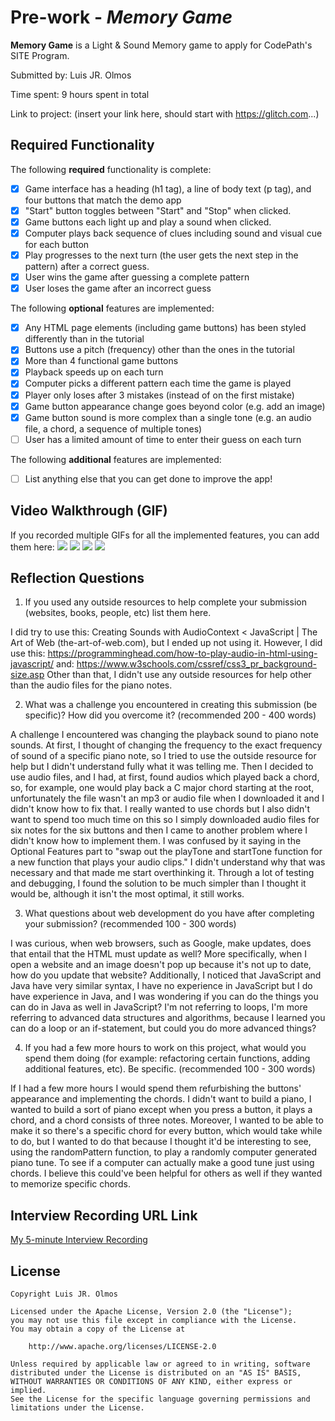 # Pre-work - *Memory Game*

**Memory Game** is a Light & Sound Memory game to apply for CodePath's SITE Program. 

Submitted by: Luis JR. Olmos

Time spent: 9 hours spent in total

Link to project: (insert your link here, should start with https://glitch.com...)

## Required Functionality

The following **required** functionality is complete:

* [x] Game interface has a heading (h1 tag), a line of body text (p tag), and four buttons that match the demo app
* [x] "Start" button toggles between "Start" and "Stop" when clicked. 
* [x] Game buttons each light up and play a sound when clicked. 
* [x] Computer plays back sequence of clues including sound and visual cue for each button
* [x] Play progresses to the next turn (the user gets the next step in the pattern) after a correct guess. 
* [x] User wins the game after guessing a complete pattern
* [x] User loses the game after an incorrect guess

The following **optional** features are implemented:

* [x] Any HTML page elements (including game buttons) has been styled differently than in the tutorial
* [x] Buttons use a pitch (frequency) other than the ones in the tutorial
* [x] More than 4 functional game buttons
* [x] Playback speeds up on each turn
* [x] Computer picks a different pattern each time the game is played
* [x] Player only loses after 3 mistakes (instead of on the first mistake)
* [x] Game button appearance change goes beyond color (e.g. add an image)
* [x] Game button sound is more complex than a single tone (e.g. an audio file, a chord, a sequence of multiple tones)
* [ ] User has a limited amount of time to enter their guess on each turn

The following **additional** features are implemented:

- [ ] List anything else that you can get done to improve the app!

## Video Walkthrough (GIF)

If you recorded multiple GIFs for all the implemented features, you can add them here:
![](http://g.recordit.co/B6yMM68P0C.gif)
![](http://g.recordit.co/RBnOy0RO0u.gif)
![](http://g.recordit.co/Ve0F5Carxe.gif)
![](gif4-link-here)

## Reflection Questions
1. If you used any outside resources to help complete your submission (websites, books, people, etc) list them here. 

I did try to use this: Creating Sounds with AudioContext < JavaScript | The Art of Web (the-art-of-web.com), but 
I ended up not using it. 
However, I did use this: https://programminghead.com/how-to-play-audio-in-html-using-javascript/ 
and: https://www.w3schools.com/cssref/css3_pr_background-size.asp
Other than that, I didn't use any outside resources for help other than the audio files for the piano notes.

2. What was a challenge you encountered in creating this submission (be specific)? How did you overcome it? (recommended 200 - 400 words) 

A challenge I encountered was changing the playback sound to piano note sounds. At first, I thought of changing the frequency
to the exact frequency of sound of a specific piano note, so I tried to use the outside resource for help but I didn't understand 
fully what it was telling me. Then I decided to use audio files, and I had, at first, found audios which played back a chord,
so, for example, one would play back a C major chord starting at the root, unfortunately the file wasn't an mp3 or audio file when 
I downloaded it and I didn't know how to fix that. I really wanted to use chords but I also didn't want to spend too much time on this
so I simply downloaded audio files for six notes for the six buttons and then I came to another problem where I didn't know how to implement them.
I was confused by it saying in the Optional Features part to "swap out the playTone and startTone function for a new function that plays 
your audio clips." I didn't understand why that was necessary and that made me start overthinking it. Through a lot of testing and debugging, 
I found the solution to be much simpler than I thought it would be, although it isn't the most optimal, it still works. 


3. What questions about web development do you have after completing your submission? (recommended 100 - 300 words) 

I was curious, when web browsers, such as Google, make updates, does that entail that the HTML must update as well? 
More specifically, when I open a website and an image doesn't pop up because it's not up to date, how do you update that website?
Additionally, I noticed that JavaScript and Java have very similar syntax, I have no experience in JavaScript but 
I do have experience in Java, and I was wondering if you can do the things you can do in Java as well in JavaScript? 
I'm not referring to loops, I'm more referring to advanced data structures and algorithms, because I learned you can do a loop or an
if-statement, but could you do more advanced things?  

4. If you had a few more hours to work on this project, what would you spend them doing (for example: refactoring certain functions, adding additional features, etc). Be specific. (recommended 100 - 300 words) 

If I had a few more hours I would spend them refurbishing the buttons' appearance and implementing the chords. I didn't want to build a piano,
I wanted to build a sort of piano except when you press a button, it plays a chord, and a chord consists of three notes. 
Moreover, I wanted to be able to make it so there's a specific chord for every button, which would take while to do, 
but I wanted to do that because I thought it'd be interesting to see, using the randomPattern function, to play a randomly
computer generated piano tune. To see if a computer can actually make a good tune just using chords. I believe 
this could've been helpful for others as well if they wanted to memorize specific chords.



## Interview Recording URL Link

[My 5-minute Interview Recording](your-link-here)


## License

    Copyright Luis JR. Olmos

    Licensed under the Apache License, Version 2.0 (the "License");
    you may not use this file except in compliance with the License.
    You may obtain a copy of the License at

        http://www.apache.org/licenses/LICENSE-2.0

    Unless required by applicable law or agreed to in writing, software
    distributed under the License is distributed on an "AS IS" BASIS,
    WITHOUT WARRANTIES OR CONDITIONS OF ANY KIND, either express or implied.
    See the License for the specific language governing permissions and
    limitations under the License.
